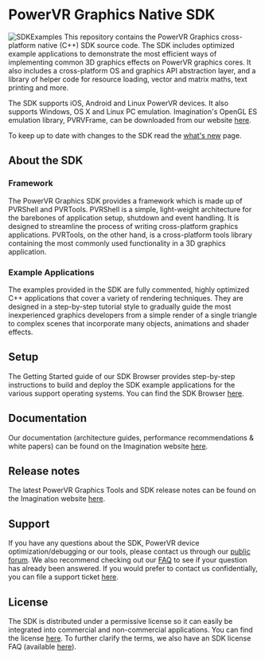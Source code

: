 # PowerVR Graphics Native SDK #
![SDKExamples](http://powervr-graphics.github.io/Native_SDK/Documentation/SDKBrowser/images/ExamplesPageGraphic.png)
This repository contains the PowerVR Graphics cross-platform native (C++) SDK source code. The SDK includes optimized example applications to demonstrate the most efficient ways of implementing common 3D graphics effects on PowerVR graphics cores. It also includes a cross-platform OS and graphics API abstraction layer, and a library of helper code for resource loading, vector and matrix maths, text printing and more.

The SDK supports iOS, Android and Linux PowerVR devices. It also supports Windows, OS X and Linux PC emulation. Imagination's OpenGL ES emulation library, PVRVFrame, can be downloaded from our website [here](http://community.imgtec.com/developers/powervr/tools/pvrvframe/).

To keep up to date with changes to the SDK read the [what's new](http://community.imgtec.com/developers/powervr/whats-new/) page.

## About the SDK ##
### Framework ###
The PowerVR Graphics SDK provides a framework which is made up of PVRShell and PVRTools. PVRShell is a simple, light-weight architecture for the barebones of application setup, shutdown and event handling. It is designed to streamline the process of writing cross-platform graphics applications. PVRTools, on the other hand, is a cross-platform tools library containing the most commonly used functionality in a 3D graphics application.

### Example Applications ###
The examples provided in the SDK are fully commented, highly optimized C++ applications that cover a variety of rendering techniques. They are designed in a step-by-step tutorial style to gradually guide the most inexperienced graphics developers from a simple render of a single triangle to complex scenes that incorporate many objects, animations and shader effects.

## Setup ##
The Getting Started guide of our SDK Browser provides step-by-step instructions to build and deploy the SDK example applications for the various support operating systems. You can find the SDK Browser [here](http://powervr-graphics.github.io/Native_SDK/SDKBrowser.html).

## Documentation ##
Our documentation (architecture guides, performance recommendations & white papers) can be found on the Imagination website [here](http://community.imgtec.com/developers/powervr/documentation/).

## Release notes ##
The latest PowerVR Graphics Tools and SDK release notes can be found on the Imagination website [here](http://community.imgtec.com/developers/powervr/whats-new/).

## Support ##
If you have any questions about the SDK, PowerVR device optimization/debugging or our tools, please contact us through our [public forum](http://forum.imgtec.com/categories/powervr-graphics). We also recommend checking out our [FAQ](http://forum.imgtec.com/categories/powervr-faq) to see if your question has already been answered.
If you would prefer to contact us confidentially, you can file a support ticket [here](https://pvrsupport.imgtec.com/new-ticket).

## License ##
The SDK is distributed under a permissive license so it can easily be integrated into commercial and non-commercial applications. You can find the license [here](https://github.com/powervr-graphics/Native_SDK/blob/master/LICENSE.txt). To further clarify the terms, we also have an SDK license FAQ (available [here](http://community.imgtec.com/developers/powervr/faq-about-the-sdk-eula/)).
